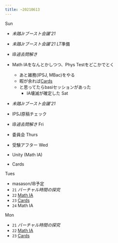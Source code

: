 ```yaml
---
title: ~20210613
---
```


Sun

* *未踏Jrブースト会議'21*

* *未踏Jrブースト会議'21 LT*準備

* *IB過去問解き*

* Math IAをなんとかしつつ、Phys Testをどこかでとく
  
  * あと雑務(IPSJ, MBac)をやる
  * 暇が余れば[Cards](Cards.md)
  * と思ってたらbasiセッションがあった
    * IA壊滅が確定した
      Sat
* *未踏Jrブースト会議'21*

* IPSJ原稿チェック

* *IB過去問解き*
  Fri

* 委員会
  Thurs

* 受験アフター
  Wed

* Unity (Math IA)

* Cards

Tues

* masason/IB予定
* `21` *バーチャル時間の探究*
* `22` [Math IA](Math%20IA.md)
* `23` [Cards](Cards.md)
* `24` Math IA

Mon

* `21` *バーチャル時間の探究*
* `22` [Math IA](Math%20IA.md)
* `23` [Cards](Cards.md)
